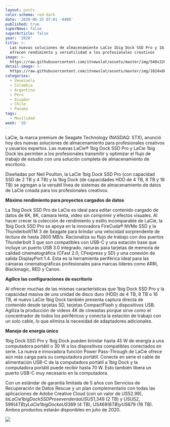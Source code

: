 ```yaml
---
layout: posts
color-schema: red-dark
date: '2020-06-25 07:01 -0400'
published: true
superNews: false
superArticle: false
year: '2020'
title: >-
  Las nuevas soluciones de almacenamiento LaCie 1big Dock SSD Pro y 1big Dock
  ofrecen rendimiento y versatilidad a los profesionales creativos
image: >-
  https://raw.githubusercontent.com/itnewslat/assets/master/img/540x320/SSD-LaCie-p.jpg
detail-image: >-
  https://raw.githubusercontent.com/itnewslat/assets/master/img/1024x680/SSD-LaCie-g.jpg
categories:
  - Venezuela
  - Colombia
  - Argentina
  - Perú
  - Ecuador
  - Chile
  - Panama
tags:
  - Movilidad
week: '26'
---
```

LaCie, la marca premium de Seagate Technology (NASDAQ: STX), anunció hoy dos nuevas soluciones de almacenamiento para profesionales creativos y usuarios expertos. Las nuevas LaCie® 1big Dock SSD Pro y LaCie 1big Dock les permiten a los profesionales transmitir y optimizar el flujo de trabajo de estudio con una solución completa de almacenamiento de escritorio.

Diseñadas por Neil Poulton, la LaCie 1big Dock SSD Pro (con capacidad SSD de 2 TB y 4 TB) y la 1big Dock (de capacidades HDD de 4 TB, 8 TB y 16 TB) se agregan a la versátil línea de sistemas de almacenamiento de datos de LaCie creada para los profesionales creativos.

**Máximo rendimiento para proyectos cargados de datos**

La 1big Dock SSD Pro de LaCie es ideal para editar contenido cargado de datos de 6K, 8K, cámara lenta, video sin comprimir y efectos visuales. Al hacer crecer la colección de rendimiento y estilo incomparable de LaCie, la 1big Dock SSD Pro se apoya en la innovadora FireCuda® NVMe SSD y la ThunderboltTM 3 de Seagate para brindar una velocidad sorprendente de lectura de hasta 2800 MB/s. Racionaliza su flujo de trabajo con dos puertos Thunderbolt 3 que son compatibles con USB-C y una estación base que incluye un puerto USB 3.0 integrado, ranuras para tarjetas de memoria de calidad cinematográfica (CFast 2.0, CFexpress y SD) y una conexión de salida DisplayPort 1.4. Esta es la herramienta periférica ideal para las cámaras cinematográficas profesionales para marcas líderes como ARRI, Blackmagic, RED y Canon.

**Agilice las configuraciones de escritorio**

Al ofrecer muchas de las mismas características que 1big Dock SSD Pro y la capacidad masiva de una unidad de disco duro (HDD) de 4 TB, 8 TB o 16 TB, el nuevo LaCie 1big Dock también presenta captura directa de contenido desde tarjetas SD, tarjetas CompactFlash y dispositivos USB. Agiliza la producción de videos 4K de cineastas porque sirve como el concentrador de todos los periféricos y conecta la estación de trabajo con un solo cable, lo que elimina la necesidad de adaptadores adicionales.

**Manejo de energía único**

1big Dock SSD Pro y 1big Dock pueden brindar hasta 45 W de energía a una computadora portátil o 30 W a los dispositivos compatibles conectados en serie. La nueva e innovadora función Power Pass-Through de LaCie ofrece aún más carga para su computadora portátil. Conecte en serie el cable de alimentación USB-C de la computadora portátil a 1big Dock y la computadora portátil puede recibir hasta 70 W. Esto también libera un puerto USB-C muy necesario en la computadora.

Con un estándar de garantía limitada de 5 años con Servicios de Recuperación de Datos Rescue y un plan complementario con todas las aplicaciones de Adobe Creative Cloud (con un valor de US$52.99), la LaCie 1big Dock SSD Pro se venderá a USUS$1,349 (2 TB) y USUS$2,599 (4 TB) y LaCie 1big Dock a US$369 (4 TB), US$469 (8 TB) y US$679 (16 TB). Ambos productos estarán disponibles en julio de 2020.

<img src="https://tracker.metricool.com/c3po.jpg?hash=56f88a41e39ab42c063cc51676587a04"/>